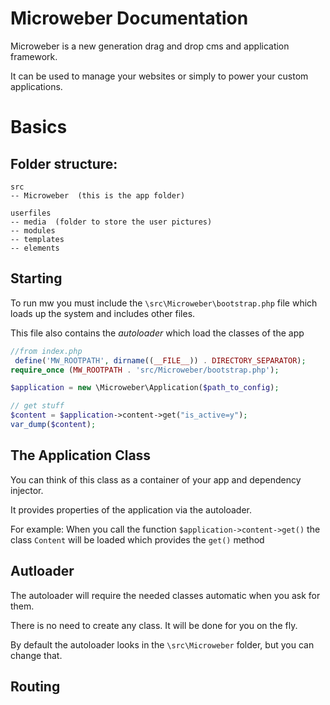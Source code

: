 Microweber Documentation
===

Microweber is a new generation drag and drop cms and application framework. 

It can be used to manage your websites or simply to power your custom applications. 


Basics
===


## Folder structure:
```
src
-- Microweber  (this is the app folder)

userfiles
-- media  (folder to store the user pictures)
-- modules 
-- templates 
-- elements 
```

## Starting

To run mw you must include the `\src\Microweber\bootstrap.php` file which loads up the system and includes other files. 

This file also contains the *autoloader* which load the classes of the app 

```php
//from index.php
 define('MW_ROOTPATH', dirname((__FILE__)) . DIRECTORY_SEPARATOR);
require_once (MW_ROOTPATH . 'src/Microweber/bootstrap.php');

$application = new \Microweber\Application($path_to_config);

// get stuff
$content = $application->content->get("is_active=y");
var_dump($content);

```

## The Application Class
You can think of this class as a container of your app and dependency injector. 

It provides properties of the application via the autoloader.

For example:
When you call the function `$application->content->get()` the class `Content` will be loaded which provides the `get()` method


## Autloader

The autoloader will require the needed classes automatic when you ask for them. 

There is no need to create any class. It will be done for you on the fly.

By default the autoloader looks in the `\src\Microweber` folder, but you can change that.





 
## Routing

 
``` php
 
```